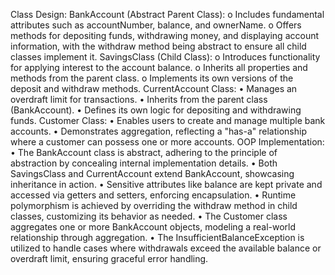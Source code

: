 Class Design:
BankAccount (Abstract Parent Class):
o	Includes fundamental attributes such as accountNumber, balance, and ownerName.
o	Offers methods for depositing funds, withdrawing money, and displaying account information, with the withdraw method being abstract to ensure all child classes implement it.
SavingsClass (Child Class):
o	Introduces functionality for applying interest to the account balance.
o	Inherits all properties and methods from the parent class.
o	Implements its own versions of the deposit and withdraw methods.
CurrentAccount Class:
•	Manages an overdraft limit for transactions.
•	Inherits from the parent class (BankAccount).
•	Defines its own logic for depositing and withdrawing funds.
Customer Class:
•	Enables users to create and manage multiple bank accounts.
•	Demonstrates aggregation, reflecting a "has-a" relationship where a customer can possess one or more accounts.
OOP Implementation:
•	The BankAccount class is abstract, adhering to the principle of abstraction by concealing internal implementation details.
•	Both SavingsClass and CurrentAccount extend BankAccount, showcasing inheritance in action.
•	Sensitive attributes like balance are kept private and accessed via getters and setters, enforcing encapsulation.
•	Runtime polymorphism is achieved by overriding the withdraw method in child classes, customizing its behavior as needed.
•	The Customer class aggregates one or more BankAccount objects, modeling a real-world relationship through aggregation.
•	The InsufficientBalanceException is utilized to handle cases where withdrawals exceed the available balance or overdraft limit, ensuring graceful error handling.
